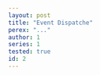 ```yaml
---
layout: post
title: "Event Dispatche"
perex: "..."
author: 1
series: 1 
tested: true
id: 2
---
```





